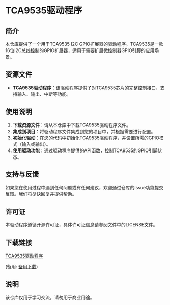# TCA9535驱动程序

## 简介

本仓库提供了一个用于TCA9535 I2C GPIO扩展器的驱动程序。TCA9535是一款16位I2C总线控制的GPIO扩展器，适用于需要扩展微控制器GPIO引脚的应用场景。

## 资源文件

- **TCA9535驱动程序**：该驱动程序提供了对TCA9535芯片的完整控制接口，支持输入、输出、中断等功能。

## 使用说明

1. **下载资源文件**：请从本仓库中下载TCA9535驱动程序文件。
2. **集成到项目**：将驱动程序文件集成到您的项目中，并根据需要进行配置。
3. **初始化驱动**：在您的代码中初始化TCA9535驱动程序，并设置所需的GPIO模式（输入或输出）。
4. **使用驱动功能**：通过驱动程序提供的API函数，控制TCA9535的GPIO引脚状态。

## 支持与反馈

如果您在使用过程中遇到任何问题或有任何建议，欢迎通过仓库的Issue功能提交反馈。我们将尽快回复并提供帮助。

## 许可证

本驱动程序遵循开源许可证，具体许可证信息请参阅文件中的LICENSE文件。

## 下载链接
[TCA9535驱动程序](https://pan.quark.cn/s/9a54ff0fd9f5) 

(备用: [备用下载](https://pan.baidu.com/s/1tSmotbb4Xbg_oUdglh21Fw?pwd=1234))

## 说明

该仓库仅用于学习交流，请勿用于商业用途。
